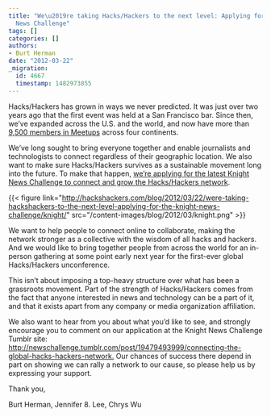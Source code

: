```yaml
---
title: "We\u2019re taking Hacks/Hackers to the next level: Applying for the Knight
  News Challenge"
tags: []
categories: []
authors:
- Burt Herman
date: "2012-03-22"
_migration:
  id: 4667
  timestamp: 1482973855
---
```


Hacks/Hackers has grown in ways we never predicted. It was just over two years ago that the first event was held at a San Francisco bar. Since then, we’ve expanded across the U.S. and the world, and now have more than [9,500 members in Meetups][1] across four continents.

We’ve long sought to bring everyone together and enable journalists and technologists to connect regardless of their geographic location. We also want to make sure Hacks/Hackers survives as a sustainable movement long into the future. To make that happen, [we’re applying for the latest Knight News Challenge to connect and grow the Hacks/Hackers network][2]. 

{{< figure link="http://hackshackers.com/blog/2012/03/22/were-taking-hackshackers-to-the-next-level-applying-for-the-knight-news-challenge/knight/" src="/content-images/blog/2012/03/knight.png" >}}

We want to help people to connect online to collaborate, making the network stronger as a collective with the wisdom of all hacks and hackers. And we would like to bring together people from across the world for an in-person gathering at some point early next year for the first-ever global Hacks/Hackers unconference.

This isn’t about imposing a top-heavy structure over what has been a grassroots movement. Part of the strength of Hacks/Hackers comes from the fact that anyone interested in news and technology can be a part of it, and that it exists apart from any company or media organization affiliation.

We also want to hear from you about what you’d like to see, and strongly encourage you to comment on our application at the Knight News Challenge Tumblr site: <http://newschallenge.tumblr.com/post/19479493999/connecting-the-global-hacks-hackers-network.> Our chances of success there depend in part on showing we can rally a network to our cause, so please help us by expressing your support.

Thank you,

Burt Herman, Jennifer 8. Lee, Chrys Wu

 [1]: http://hackshackers.meetup.com/
 [2]: http://newschallenge.tumblr.com/post/19479493999/connecting-the-global-hacks-hackers-network